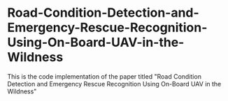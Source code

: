 # Road-Condition-Detection-and-Emergency-Rescue-Recognition-Using-On-Board-UAV-in-the-Wildness
This is the code implementation of the paper titled "Road Condition Detection and Emergency Rescue Recognition Using On-Board UAV in the Wildness"
